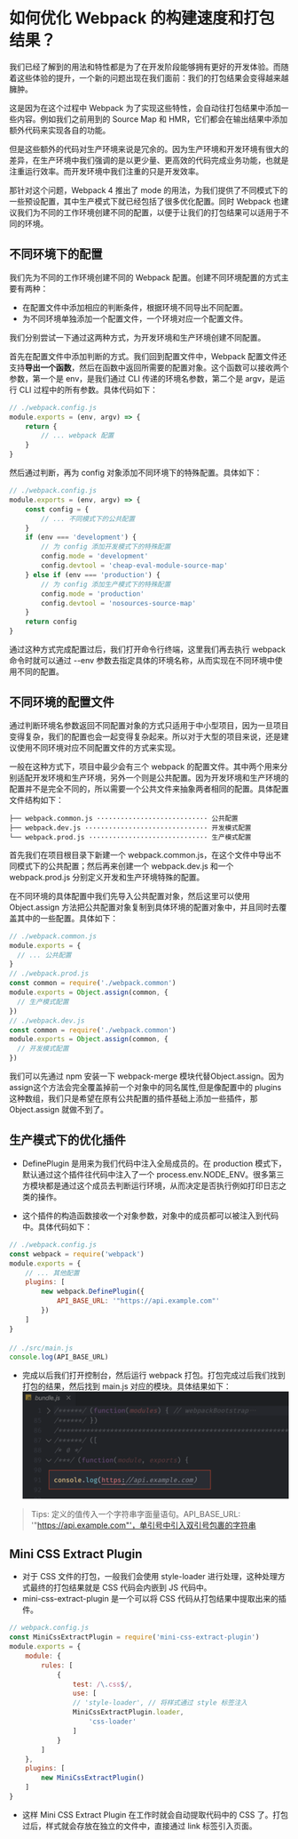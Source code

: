 # 如何优化 Webpack 的构建速度和打包结果？

我们已经了解到的用法和特性都是为了在开发阶段能够拥有更好的开发体验。而随着这些体验的提升，一个新的问题出现在我们面前：我们的打包结果会变得越来越臃肿。<br>

这是因为在这个过程中 Webpack 为了实现这些特性，会自动往打包结果中添加一些内容。例如我们之前用到的 Source Map 和 HMR，它们都会在输出结果中添加额外代码来实现各自的功能。<br>

但是这些额外的代码对生产环境来说是冗余的。因为生产环境和开发环境有很大的差异，在生产环境中我们强调的是以更少量、更高效的代码完成业务功能，也就是注重运行效率。而开发环境中我们注重的只是开发效率。<br>

那针对这个问题，Webpack 4 推出了 mode 的用法，为我们提供了不同模式下的一些预设配置，其中生产模式下就已经包括了很多优化配置。同时 Webpack 也建议我们为不同的工作环境创建不同的配置，以便于让我们的打包结果可以适用于不同的环境。<br>

## 不同环境下的配置
我们先为不同的工作环境创建不同的 Webpack 配置。创建不同环境配置的方式主要有两种：
- 在配置文件中添加相应的判断条件，根据环境不同导出不同配置。
- 为不同环境单独添加一个配置文件，一个环境对应一个配置文件。

我们分别尝试一下通过这两种方式，为开发环境和生产环境创建不同配置。<br>

首先在配置文件中添加判断的方式。我们回到配置文件中，Webpack 配置文件还支持**导出一个函数**，然后在函数中返回所需要的配置对象。这个函数可以接收两个参数，第一个是 env，是我们通过 CLI 传递的环境名参数，第二个是 argv，是运行 CLI 过程中的所有参数。具体代码如下：
```javascript
// ./webpack.config.js
module.exports = (env, argv) => {
    return {
        // ... webpack 配置
    }
}
```
然后通过判断，再为 config 对象添加不同环境下的特殊配置。具体如下：<br>
```javascript
// ./webpack.config.js
module.exports = (env, argv) => {
    const config = {
        // ... 不同模式下的公共配置
    }
    if (env === 'development') {
        // 为 config 添加开发模式下的特殊配置
        config.mode = 'development'
        config.devtool = 'cheap-eval-module-source-map'
    } else if (env === 'production') {
        // 为 config 添加生产模式下的特殊配置
        config.mode = 'production'
        config.devtool = 'nosources-source-map'
    }
    return config
}
```
通过这种方式完成配置过后，我们打开命令行终端，这里我们再去执行 webpack 命令时就可以通过 --env 参数去指定具体的环境名称，从而实现在不同环境中使用不同的配置。<br>

## 不同环境的配置文件
通过判断环境名参数返回不同配置对象的方式只适用于中小型项目，因为一旦项目变得复杂，我们的配置也会一起变得复杂起来。所以对于大型的项目来说，还是建议使用不同环境对应不同配置文件的方式来实现。<br>

一般在这种方式下，项目中最少会有三个 webpack 的配置文件。其中两个用来分别适配开发环境和生产环境，另外一个则是公共配置。因为开发环境和生产环境的配置并不是完全不同的，所以需要一个公共文件来抽象两者相同的配置。具体配置文件结构如下：<br>
```
├── webpack.common.js ···························· 公共配置
├── webpack.dev.js ······························· 开发模式配置
└── webpack.prod.js ······························ 生产模式配置
```
首先我们在项目根目录下新建一个 webpack.common.js，在这个文件中导出不同模式下的公共配置；然后再来创建一个 webpack.dev.js 和一个 webpack.prod.js 分别定义开发和生产环境特殊的配置。<br>

在不同环境的具体配置中我们先导入公共配置对象，然后这里可以使用 Object.assign 方法把公共配置对象复制到具体环境的配置对象中，并且同时去覆盖其中的一些配置。具体如下：
```javascript
// ./webpack.common.js
module.exports = {
  // ... 公共配置
}
// ./webpack.prod.js
const common = require('./webpack.common')
module.exports = Object.assign(common, {
  // 生产模式配置
})
// ./webpack.dev.js
const common = require('./webpack.common')
module.exports = Object.assign(common, {
  // 开发模式配置
})
```
我们可以先通过 npm 安装一下 webpack-merge 模块代替Object.assign。因为assign这个方法会完全覆盖掉前一个对象中的同名属性,但是像配置中的 plugins 这种数组，我们只是希望在原有公共配置的插件基础上添加一些插件，那 Object.assign 就做不到了。<br>

## 生产模式下的优化插件
- DefinePlugin 是用来为我们代码中注入全局成员的。在 production 模式下，默认通过这个插件往代码中注入了一个 process.env.NODE_ENV。很多第三方模块都是通过这个成员去判断运行环境，从而决定是否执行例如打印日志之类的操作。

- 这个插件的构造函数接收一个对象参数，对象中的成员都可以被注入到代码中。具体代码如下：
```javascript
// ./webpack.config.js
const webpack = require('webpack')
module.exports = {
    // ... 其他配置
    plugins: [
        new webpack.DefinePlugin({
            API_BASE_URL: '"https://api.example.com"'
        })
    ]
}

// ./src/main.js
console.log(API_BASE_URL)
```
- 完成以后我们打开控制台，然后运行 webpack 打包。打包完成过后我们找到打包的结果，然后找到 main.js 对应的模块。具体结果如下：
![define-plugin定义全局变量](./images/define-plugin.png)
> Tips: 定义的值传入一个字符串字面量语句。API_BASE_URL: '"https://api.example.com"'，单引号中引入双引号包裹的字符串

## Mini CSS Extract Plugin
- 对于 CSS 文件的打包，一般我们会使用 style-loader 进行处理，这种处理方式最终的打包结果就是 CSS 代码会内嵌到 JS 代码中。
- mini-css-extract-plugin 是一个可以将 CSS 代码从打包结果中提取出来的插件。
```javascript
// webpack.config.js
const MiniCssExtractPlugin = require('mini-css-extract-plugin')
module.exports = {
    module: {
        rules: [
            {
                test: /\.css$/,
                use: [
                // 'style-loader', // 将样式通过 style 标签注入
                MiniCssExtractPlugin.loader,
                    'css-loader'
                ]
            }
        ]
    },
    plugins: [
        new MiniCssExtractPlugin()
    ]
}
```
- 这样 Mini CSS Extract Plugin 在工作时就会自动提取代码中的 CSS 了。打包过后，样式就会存放在独立的文件中，直接通过 link 标签引入页面。












